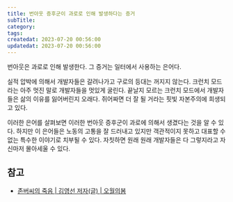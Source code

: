 ```yaml
---
title: 번아웃 증후군이 과로로 인해 발생하다는 증거
subTitle:
category:
tags:
createdat: 2023-07-20 00:56:00
updatedat: 2023-07-20 00:56:00
---
```


번아웃은 과로로 인해 발생한다. 그 증거는 일터에서 사용하는 은어다.  

실적 압박에 의해서 개발자들은 갈려나가고 구로의 등대는 꺼지지 않는다. 크런치
모드라는 아주 멋진 말로 개발자들을 멋있게 굴린다. 끝날지 모르는 크런치 모드에서
개발자들은 삶의 이유를 잃어버린지 오래다. 쥐어짜면 더 잘 될 거라는 핏빛 자본주의에
희생되고 있다.  

이러한 은어를 살펴보면 이러한 번아웃 증후군이 과로에 의해서 생겼다는 것을 알 수
있다. 하지만 이 은어들은 노동의 고통을 잘 드러내고 있지만 객관적이지 못하고
대표할 수 없는 특수한 이야기로 치부될 수 있다. 자칫하면 원래 원래 개발자들은 다 그렇지라고
자신마저 몰아세울 수 있다.

## 참고

- [존버씨의 죽음 \| 김영선 저자(글) \| 오월의봄](https://product.kyobobook.co.kr/detail/S000001853946)
